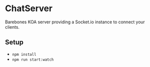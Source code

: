 # ChatServer

Barebones KOA server providing a Socket.io instance to connect your clients.

## Setup

- `npm install`
- `npm run start:watch`
